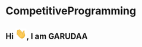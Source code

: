 # CompetitiveProgramming
## Hi <img src="https://raw.githubusercontent.com/ABSphreak/ABSphreak/master/gifs/Hi.gif" width="30px">, I am **GARUDAA**
